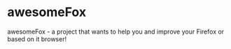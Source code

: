 # awesomeFox
awesomeFox - a project that wants to help you and improve your Firefox or based on it browser!
